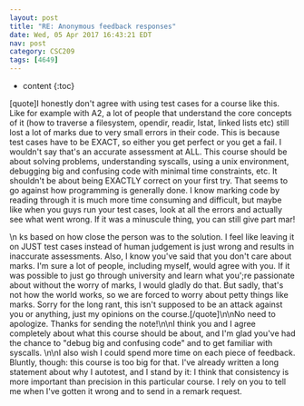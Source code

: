 ```yaml
---
layout: post
title: "RE: Anonymous feedback responses"
date: Wed, 05 Apr 2017 16:43:21 EDT
nav: post
category: CSC209
tags: [4649]
---
```


* content
{:toc}

[quote]I honestly don't agree with using test cases for a course like this. Like for example with A2, a lot of people that understand the core concepts of it (how to traverse a filesystem, opendir, readir, lstat, linked lists etc) still lost a lot of marks due to very small errors in their code. This is because test cases have to be EXACT, so either you get perfect or you get a fail. I wouldn't say that's an accurate assessment at ALL. This course should be about solving problems, understanding syscalls, using a unix environment, debugging big and confusing code with minimal time constraints, etc. It shouldn't be about being EXACTLY correct on your first try. That seems to go against how programming is generally done. I know marking code by reading through it is much more time consuming and difficult, but maybe like when you guys run your test cases, look at all the errors and actually see what went wrong. If it was a minuscule thing, you can still give part mar!
<!-- more -->
<p>\n ks based on how close the person was to the solution. I feel like leaving it on JUST test cases instead of human judgement is just wrong and results in inaccurate assessments. Also, I know you've said that you don't care about marks. I'm sure a lot of people, including myself, would agree with you. If it was possible to just go through university and learn what you';re passionate about without the worry of marks, I would gladly do that. But sadly, that's not how the world works, so we are forced to worry about petty things like marks. Sorry for the long rant, this isn't supposed to be an attack against you or anything, just my opinions on the course.[/quote]\n\nNo need to apologize. Thanks for sending the note!\n\nI think you and I agree completely about what this course should be about, and I'm glad you've had the chance to "debug big and confusing code" and to get familiar with syscalls. \n\nI also wish I could spend more time on each piece of feedback. Bluntly, though: this course is too big for that. I've already written a long statement about why I autotest, and I stand by it: I think that consistency is more important than precision in this particular course. I rely on you to tell me when I've gotten it wrong and to send in a remark request.</p>
